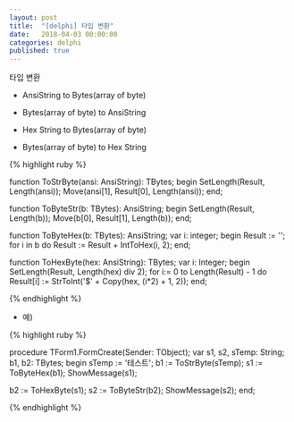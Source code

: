 ```yaml
---
layout: post
title:  "[delphi] 타입 변환"
date:   2018-04-03 00:00:00
categories: delphi
published: true
---
```

타입 변환

- AnsiString to Bytes(array of byte)

- Bytes(array of byte) to AnsiString

- Hex String to Bytes(array of byte)

- Bytes(array of byte) to Hex String

{% highlight ruby %}

function ToStrByte(ansi: AnsiString): TBytes;
begin
  SetLength(Result, Length(ansi));
  Move(ansi[1], Result[0], Length(ansi));
end;

function ToByteStr(b: TBytes): AnsiString;
begin
  SetLength(Result, Length(b));
  Move(b[0], Result[1], Length(b));
end;

function ToByteHex(b: TBytes): AnsiString;
var i: integer;
begin
  Result := '';
  for i in b do Result := Result + IntToHex(i, 2);
end;

function ToHexByte(hex: AnsiString): TBytes;
var i: Integer;
begin
  SetLength(Result, Length(hex) div 2);
  for i:= 0 to Length(Result) - 1 do
    Result[i] := StrToInt('$' + Copy(hex, (i*2) + 1, 2));
end;

{% endhighlight %}

- 예)

{% highlight ruby %}

procedure TForm1.FormCreate(Sender: TObject);
var
  s1, s2, sTemp: String;
  b1, b2: TBytes;
begin
  sTemp := '테스트';
  b1 := ToStrByte(sTemp);
  s1 := ToByteHex(b1);
  ShowMessage(s1);

  b2 := ToHexByte(s1);
  s2 := ToByteStr(b2);
  ShowMessage(s2);
end;

{% endhighlight %}